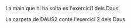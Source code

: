 La main que hi ha solta es l'exercici1 dels Daus



La carpeta de DAUS2 conté l'exercici 2 dels Daus
